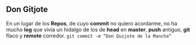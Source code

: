 <h2>Don Gitjote</h2>

En un lugar de los **Repos**,
de cuyo **commit** no quiero acordarme, no ha mucho **log** que vivía
un hidalgo de los de **head** en **master**, **push** antiguo,
**git** flaco y **remote** corredor.
`git commit -m “Don Quijote de la Mancha”`
